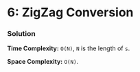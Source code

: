 # 6: ZigZag Conversion

### Solution
**Time Complexity:** `O(N)`, `N` is the length of `s`.

**Space Complexity:** `O(N)`.